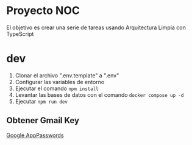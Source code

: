 # Proyecto NOC

El objetivo es crear una serie de tareas usando Arquitectura Limpia con TypeScript

# dev
1. Clonar el archivo ".env.template" a ".env"
2. Configurar las variables de entorno
3. Ejecutar el comando ```npm install```
4. Levantar las bases de datos con el comando ```docker compose up -d```
5. Ejecutar ```npm run dev```

## Obtener Gmail Key
[Google AppPasswords](https://myaccount.google.com/u/0/apppasswords)
